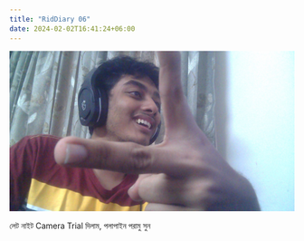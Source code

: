 ```yaml
---
title: "RidDiary 06"
date: 2024-02-02T16:41:24+06:00
---
```


![](/images/camtest.jpg)

লেট নাইট Camera Trial দিলাম, পলাপাইন পরামু সুন